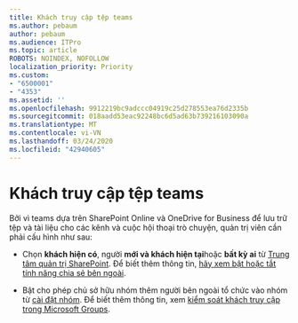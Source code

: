 ```yaml
---
title: Khách truy cập tệp teams
ms.author: pebaum
author: pebaum
ms.audience: ITPro
ms.topic: article
ROBOTS: NOINDEX, NOFOLLOW
localization_priority: Priority
ms.custom:
- "6500001"
- "4353"
ms.assetid: ''
ms.openlocfilehash: 9912219bc9adccc04919c25d278553ea76d2335b
ms.sourcegitcommit: 018aadd53eac92248bc6d5ad63b739216103090a
ms.translationtype: MT
ms.contentlocale: vi-VN
ms.lasthandoff: 03/24/2020
ms.locfileid: "42940605"
---
```

# <a name="guest-access-to-teams-files"></a>Khách truy cập tệp teams

Bởi vì teams dựa trên SharePoint Online và OneDrive for Business để lưu trữ tệp và tài liệu cho các kênh và cuộc hội thoại trò chuyện, quản trị viên cần phải cấu hình như sau:

- Chọn **khách hiện có**, người **mới và khách hiện tại**hoặc **bất kỳ ai** từ [Trung tâm quản trị SharePoint](https://admin.microsoft.com/sharepoint?page=sharing&modern=true). Để biết thêm thông tin, [hãy xem bật hoặc tắt tính năng chia sẻ bên ngoài](https://docs.microsoft.com/sharepoint/turn-external-sharing-on-or-off).

- Bật cho phép chủ sở hữu nhóm thêm người bên ngoài tổ chức vào nhóm từ [cài đặt nhóm](https://admin.microsoft.com/Adminportal/Home?source=applauncher#/SettingsMultiPivot/:/Settings/L1/O365Groups). Để biết thêm thông tin, xem [kiểm soát khách truy cập trong Microsoft Groups](https://docs.microsoft.com/microsoftteams/teams-dependencies#control-guest-access-in-office-365-groups).
